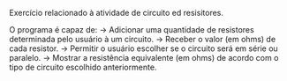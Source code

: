 Exercício relacionado à atividade de circuito ed resisitores.

O programa é capaz de:
-> Adicionar uma quantidade de resistores determinada pelo usuário à um circuito.
-> Receber o valor (em ohms) de cada resistor.
-> Permitir o usuário escolher se o circuito será em série ou paralelo.
-> Mostrar a resistência equivalente (em ohms) de acordo com o tipo de circuito escolhido anteriormente.
